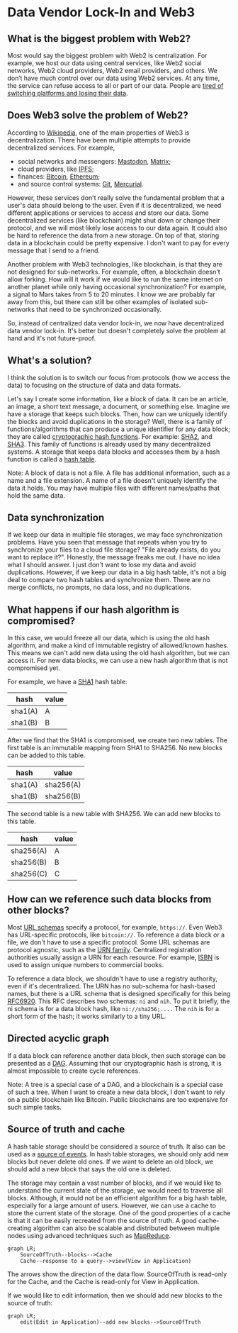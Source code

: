 # Data Vendor Lock-In and Web3

## What is the biggest problem with Web2?

Most would say the biggest problem with Web2 is centralization. For example, we host our data using central services, like Web2 social networks, 
Web2 cloud providers, Web2 email providers, and others. We don’t have much control over our data using Web2 services. At any time, the service 
can refuse access to all or part of our data. People are 
[tired of switching platforms and losing their data](https://zulie.medium.com/what-youre-feeling-is-platform-fatigue-or-why-i-m-not-joining-threads-1e188369d25d).

## Does Web3 solve the problem of Web2?

According to [Wikipedia](https://en.wikipedia.org/wiki/Web3), one of the main properties of Web3 is decentralization. 
There have been multiple attempts to provide decentralized services. For example,

- social networks and messengers: [Mastodon](https://en.wikipedia.org/wiki/Mastodon_(social_network)), [Matrix](https://en.wikipedia.org/wiki/Matrix_(protocol));
- cloud providers, like [IPFS](https://en.wikipedia.org/wiki/InterPlanetary_File_System);
- finances: [Bitcoin](https://en.wikipedia.org/wiki/Bitcoin), [Ethereum](https://en.wikipedia.org/wiki/Ethereum);
- and source control systems: [Git](https://en.wikipedia.org/wiki/Git), [Mercurial](https://en.wikipedia.org/wiki/Mercurial).

However, these services don't really solve the fundamental problem that a user's data should belong to the user. Even if it is decentralized, we need 
different applications or services to access and store our data. Some decentralized services (like blockchain) might shut down or change their protocol, 
and we will most likely lose access to our data again. It could also be hard to reference the data from a new storage. On top of that, storing data in 
a blockchain could be pretty expensive. I don't want to pay for every message that I send to a friend.

Another problem with Web3 technologies, like blockchain, is that they are not designed for sub-networks. For example, often, a blockchain doesn't allow forking. 
How will it work if we would like to run the same internet on another planet while only having occasional synchronization? For example, a signal to Mars takes 
from 5 to 20 minutes. I know we are probably far away from this, but there can still be other examples of isolated sub-networks that need to be synchronized 
occasionally.

So, instead of centralized data vendor lock-in, we now have decentralized data vendor lock-in. It's better but doesn't completely solve the problem at hand 
and it's not future-proof.

## What's a solution?

I think the solution is to switch our focus from protocols (how we access the data) to focusing on the structure of data and data formats.

Let's say I create some information, like a block of data. It can be an article, an image, a short text message, a document, or something else. 
Imagine we have a storage that keeps such blocks. Then, how can we uniquely identify the blocks and avoid duplications in the storage? 
Well, there is a family of functions/algorithms that can produce a unique identifier for any data block; they are called 
[cryptographic hash functions](https://en.wikipedia.org/wiki/Cryptographic_hash_function). 
For example: [SHA2](https://en.wikipedia.org/wiki/SHA-2), and [SHA3](https://en.wikipedia.org/wiki/SHA-3). 
This family of functions is already used by many decentralized systems. A storage that keeps data blocks and accesses 
them by a hash function is called a [hash table](https://en.wikipedia.org/wiki/Hash_table).

Note: A block of data is not a file. A file has additional information, such as a name and a file extension. A name of a file doesn't uniquely 
identify the data it holds. You may have multiple files with different names/paths that hold the same data.

## Data synchronization

If we keep our data in multiple file storages, we may face synchronization problems. Have you seen that message that repeats when you 
try to synchronize your files to a cloud file storage? "File already exists, do you want to replace it?". 
Honestly, the message freaks me out. I have no idea what I should answer. I just don't want to lose my data and avoid duplications.
However, if we keep our data in a big hash table, it's not a big deal to compare two hash tables and synchronize them. 
There are no merge conflicts, no prompts, no data loss, and no duplications.

## What happens if our hash algorithm is compromised?

In this case, we would freeze all our data, which is using the old hash algorithm, and make a kind of immutable registry of allowed/known hashes. 
This means we can't add new data using the old hash algorithm, but we can access it. For new data blocks, we can use a new hash algorithm that is not 
compromised yet.

For example, we have a [SHA1](https://en.wikipedia.org/wiki/SHA-1#SHAttered_%E2%80%93_first_public_collision) hash table:

| hash    | value |
|---------|-------|
| sha1(A) | A     |
| sha1(B) | B     |

After we find that the SHA1 is compromised, we create two new tables.
The first table is an immutable mapping from SHA1 to SHA256. No new blocks can be added to this table.

| hash    | value     |
|---------|-----------|
| sha1(A) | sha256(A) |
| sha1(B) | sha256(B) |

The second table is a new table with SHA256. We can add new blocks to this table.

| hash      | value |
|-----------|-------|
| sha256(A) | A     |
| sha256(B) | B     |
| sha256(C) | C     |

## How can we reference such data blocks from other blocks?

Most [URL schemas](https://en.wikipedia.org/wiki/Uniform_Resource_Identifier) specify a protocol, for example, `https://`. Even Web3 has URL-specific protocols, like `bitcoin://`. To reference a data block or a file, we don't have to use a specific protocol. Some URL schemas are protocol agnostic, such as the [URN family](https://en.wikipedia.org/wiki/Uniform_Resource_Name). Centralized registration authorities usually assign a URN for each resource. For example, [ISBN](https://en.wikipedia.org/wiki/ISBN) is used to assign unique numbers to commercial books.

To reference a data block, we shouldn't have to use a registry authority, even if it's decentralized. The URN has no sub-schema for hash-based names, but there is a URL schema that is designed specifically for this being [RFC6920](https://www.rfc-editor.org/rfc/rfc6920.html). This RFC describes two schemas: `ni` and `nih`. To put it briefly, the ni schema is for a data block hash, like `ni://sha256;....` The `nih` is for a short form of the hash; it works similarly to a tiny URL.

## Directed acyclic graph

If a data block can reference another data block, then such storage can be presented as a [DAG](https://en.wikipedia.org/wiki/Directed_acyclic_graph). Assuming that our cryptographic hash is strong, it is almost impossible to create cycle references.

Note: A tree is a special case of a DAG, and a blockchain is a special case of such a tree. When I want to create a new data block, I don't want to rely on a public blockchain like Bitcoin. Public blockchains are too expensive for such simple tasks.

## Source of truth and cache

A hash table storage should be considered a source of truth. It also can be used as a [source of events](https://martinfowler.com/eaaDev/EventSourcing.html). In hash table storages, we should only add new blocks but never delete old ones. If we want to delete an old block, we should add a new block that says the old one is deleted.

The storage may contain a vast number of blocks, and if we would like to understand the current state of the storage, we would need to traverse all blocks. Although, it would not be an efficient algorithm for a big hash table, especially for a large amount of users. However, we can use a cache to store the current state of the storage. One of the good properties of a cache is that it can be easily recreated from the source of truth. A good cache-creating algorithm can also be scalable and distributed between multiple nodes using advanced techniques such as [MapReduce](https://en.wikipedia.org/wiki/MapReduce).

```mermaid
graph LR;
    SourceOfTruth--blocks-->Cache
    Cache--response to a query-->view(View in Application)
```

The arrows show the direction of the data flow. SourceOfTruth is read-only for the Cache, and the Cache is read-only for View in Application.

If we would like to edit information, then we should add new blocks to the source of truth:

```mermaid
graph LR;
    edit(Edit in Application)--add new blocks-->SourceOfTruth
```
